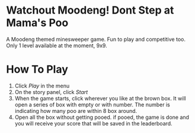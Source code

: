 # Watchout Moodeng! Dont Step at Mama's Poo

A Moodeng themed minesweeper game. Fun to play and competitive too.
Only 1 level available at the moment, 9x9.

# How To Play

1. Click _Play_ in the menu
2. On the story panel, click _Start_
3. When the game starts, click wherever you like at the brown box. It will open a series of box with empty or with number. The number is indicating how many poo are within 8 box around.
4. Open all the box without getting pooed. if pooed, the game is done and you will receive your score that will be saved in the leaderboard.
